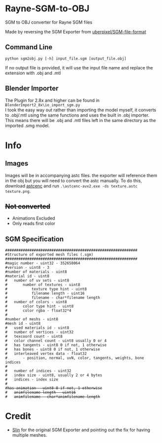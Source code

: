 # Rayne-SGM-to-OBJ
SGM to OBJ converter for Rayne SGM files

Made by reversing the SGM Exporter from [uberpixel/SGM-file-format](https://github.com/uberpixel/SGM-file-format)

## Command Line

`python sgm2obj.py [-h] input_file.sgm [output_file.obj]`

If no output file is provided, it will use the input file name and replace the extension with .obj and .mtl

## Blender Importer

The Plugin for 2.8x and higher can be found in `BlenderImport2_8x\io_import_sgm.py`<br>
I took the easy way out rather than importing the model myself, it converts to .obj/.mtl using the same functions and uses the built in .obj importer.<br>
This means there will be .obj and .mtl files left in the same directory as the imported .smg model.

# Info

## Images
Images will be in accompanying astc files. the exporter will reference them in the obj but you will need to convert the astc manually.
To do this, download [astcenc](https://github.com/ARM-software/astc-encoder/releases) and run `.\astcenc-avx2.exe -ds texture.astc texture.png`.

## ~~Not converted~~
- Animations Excluded
- Only reads first color

## SGM Specification

<pre><code>############################################################
#Structure of exported mesh files (.sgm)
############################################################
#magic number - uint32 - 352658064
#version - uint8 - 3
#number of materials - uint8
#material id - uint8
#	number of uv sets - uint8
#		number of textures - uint8
#			texture type hint - uint8
#			filename length - uint16
#			filename - char*filename length
#	number of colors - uint8
#		color type hint - uint8
#		color rgba - float32*4
#
#number of meshs - uint8
#mesh id - uint8
#	used materials id - uint8
#	number of vertices - uint32
#	texcoord count - uint8
#	color channel count - uint8 usually 0 or 4
#	has tangents - uint8 0 if not, 1 otherwise
#	has bones - uint8 0 if not, 1 otherwise
#	interleaved vertex data - float32
#		- position, normal, uvN, color, tangents, weights, bone indices
#
#	number of indices - uint32
#	index size - uint8, usually 2 or 4 bytes
#	indices - index size
#
#<del>has animation - uint8 0 if not, 1 otherwise</del>
#	<del>animfilename length - uint16</del>
#	<del>animfilename - char*animfilename length</del>
</code></pre>

# Credit

- [Slin](https://github.com/Slin) for the original SGM Exporter and pointing out the fix for having multiple meshes.
